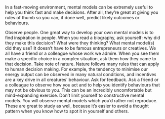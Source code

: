 In a fast-moving environment, mental models can be extremely useful to help you think fast and make decisions. After all, they’re great at giving you rules of thumb so you can, if done well, predict likely outcomes or behaviours.

Observe people. One great way to develop your own mental models is to find inspiration in people. When you read a biography, ask yourself: why did they make this decision? What were they thinking? What mental model(s) did they use? It doesn’t have to be famous entrepreneurs or creatives. We all have a friend or a colleague whose work we admire. When you see them make a specific choice in a complex situation, ask them how they came to that decision.
Take note of nature. Nature follows many rules that can apply to human decision making. For example, the tendency to minimise our energy output can be observed in many natural conditions, and incentives are a key drive in all creatures’ behaviour.
Ask for feedback. Ask a friend or a colleague to observe how you act and to help you identify behaviours that may not be obvious to you. This can be an incredibly uncomfortable but mind-expanding exercise.
Don’t limit yourself to constructive mental models. You will observe mental models which you’d rather not reproduce. These are great to study as well, because it’s easier to avoid a thought pattern when you know how to spot it in yourself and others.